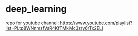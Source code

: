 # deep_learning

repo for youtube channel: https://www.youtube.com/playlist?list=PLtp8WNnmsfVsR4KfTMkMc3zry6rTx2ELI
